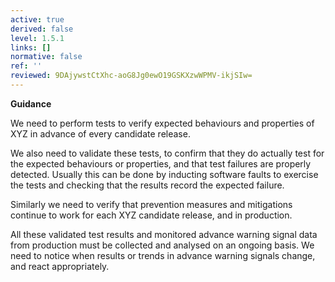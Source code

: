 ```yaml
---
active: true
derived: false
level: 1.5.1
links: []
normative: false
ref: ''
reviewed: 9DAjywstCtXhc-aoG8Jg0ewO19GSKXzwWPMV-ikjSIw=
---
```


**Guidance**

We need to perform tests to verify expected behaviours and properties of XYZ
in advance of every candidate release.

We also need to validate these tests, to confirm that they do actually test
for the expected behaviours or properties, and that test failures are
properly detected. Usually this can be done by inducting software faults to
exercise the tests and checking that the results record the expected failure.

Similarly we need to verify that prevention measures and mitigations continue
to work for each XYZ candidate release, and in production.

All these validated test results and monitored advance warning signal data from production
must be collected and analysed on an ongoing basis. We need to notice when
results or trends in advance warning signals change, and react appropriately.
